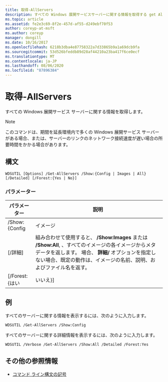 ```yaml
---
title: 取得-AllServers
description: すべての Windows 展開サービスサーバーに関する情報を取得する get AllServers のリファレンス記事です。
ms.topic: article
ms.assetid: fe2e3c69-8f2e-457d-af55-d249ebf70f53
author: coreyp-at-msft
ms.author: coreyp
manager: dongill
ms.date: 10/16/2017
ms.openlocfilehash: 6218b3dba4e87758322a7d33865b9a1a69dcb9fa
ms.sourcegitcommit: 53d526bfeddb89d28af44210a23ba417f6ce0ecf
ms.translationtype: MT
ms.contentlocale: ja-JP
ms.lasthandoff: 08/06/2020
ms.locfileid: "87896384"
---
```

# <a name="get-allservers"></a>取得-AllServers

すべての Windows 展開サービス サーバーに関する情報を取得します。

> [!NOTE]
> このコマンドは、期間を延長環境内で多くの Windows 展開サービス サーバーがある場合、または、サーバーのリンクのネットワーク接続速度が遅い場合の所要時間をかかる場合があります。

## <a name="syntax"></a>構文

```
WDSUTIL [Options] /Get-AllServers /Show:{Config | Images | All} [/Detailed] [/Forest:{Yes | No}]
```

### <a name="parameters"></a>パラメーター

|   パラメーター   |                                                                                                                 説明                                                                                                                  |
|---------------|----------------------------------------------------------------------------------------------------------------------------------------------------------------------------------------------------------------------------------------------|
| /Show: {Config |                                                                                                                    イメージ                                                                                                                    |
|  [/詳細]  | 組み合わせて使用すると、 **/Show:Images** または **/Show:All**, 、すべてのイメージの各イメージからメタデータを返します。 場合、 **詳細/** オプションを指定しない場合、既定の動作は、イメージの名前、説明、およびファイル名を返す。 |
| [/Forest: {はい |                                                                                                                     いいえ}]                                                                                                                     |

## <a name="examples"></a>例

すべてのサーバーに関する情報を表示するには、次のように入力します。
```
WDSUTIL /Get-AllServers /Show:Config
```
すべてのサーバーに関する詳細情報を表示するには、次のように入力します。
```
WDSUTIL /Verbose /Get-AllServers /Show:All /Detailed /Forest:Yes
```

## <a name="additional-references"></a>その他の参照情報

- [コマンド ライン構文の記号](command-line-syntax-key.md)